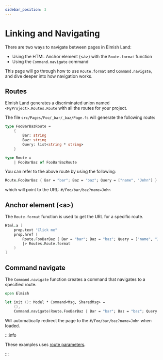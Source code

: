 ```yaml
---
sidebar_position: 3
---
```


# Linking and Navigating

There are two ways to navigate between pages in Elmish Land:

* Using the HTML Anchor element (\<a\>) with the `Route.format` function
* Using the `Command.navigate` command

This page will go through how to use `Route.format` and `Command.navigate`, and dive deeper into how navigation works.

## Routes

Elmish Land generates a discriminated union named `<MyProject>.Routes.Route` with all the routes for your project.

The file `src/Pages/Foo/_bar/_baz/Page.fs` will generate the following route:

```fsharp
type FooBarBazRoute =
    {
        Bar: string
        Baz: string
        Query: list<string * string>
    }

type Route =
    | FooBarBaz of FooBarBazRoute
```

You can refer to the above route by using the following:

```fsharp
Route.FooBarBaz { Bar = "bar"; Baz = "baz"; Query = ["name", "John"] }
```

which will point to the URL: `#/Foo/bar/baz?name=John`

## Anchor element (\<a\>)

The `Route.format` function is used to get the URL for a specific route.
```fsharp
Html.a [
    prop.text "Click me"
    prop.href (
        Route.FooBarBaz { Bar = "bar"; Baz = "baz"; Query = ["name", "John"] }
        |> Routes.Route.format
    )
]
```

## Command navigate

The `Command.navigate` function creates a command that navigates to a specified route.

```fsharp
open Elmish

let init (): Model * Command<Msg, SharedMsg> =
    (),
    Command.navigate(Route.FooBarBaz { Bar = "bar"; Baz = "baz"; Query = ["name", "John"] })
```

Will automatically redirect the page to the `#/Foo/bar/baz?name=John` when loaded.

:::info

These examples uses [route parameters](/docs/core-concepts/pages#route-parameters).

:::
